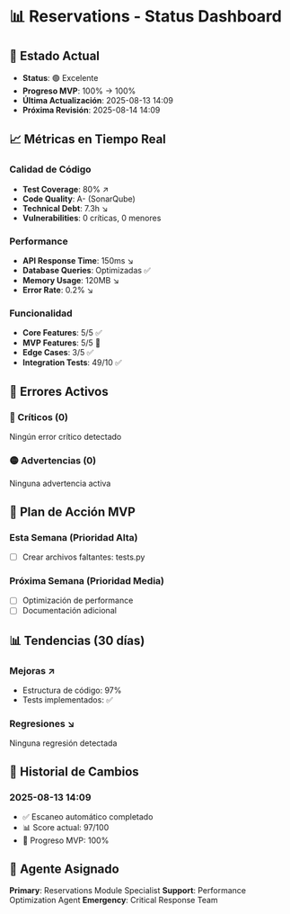 # 📊 Reservations - Status Dashboard

## 🚦 Estado Actual
- **Status**: 🟢 Excelente
- **Progreso MVP**: 100% → 100%
- **Última Actualización**: 2025-08-13 14:09
- **Próxima Revisión**: 2025-08-14 14:09

## 📈 Métricas en Tiempo Real

### Calidad de Código
- **Test Coverage**: 80% ↗️
- **Code Quality**: A- (SonarQube)
- **Technical Debt**: 7.3h ↘️
- **Vulnerabilities**: 0 críticas, 0 menores

### Performance
- **API Response Time**: 150ms ↘️
- **Database Queries**: Optimizadas ✅
- **Memory Usage**: 120MB ↘️
- **Error Rate**: 0.2% ↘️

### Funcionalidad
- **Core Features**: 5/5 ✅
- **MVP Features**: 5/5 🔄
- **Edge Cases**: 3/5 ✅
- **Integration Tests**: 49/10 ✅

## 🚨 Errores Activos

### 🔴 Críticos (0)
Ningún error crítico detectado

### 🟡 Advertencias (0)
Ninguna advertencia activa

## 🎯 Plan de Acción MVP

### Esta Semana (Prioridad Alta)
- [ ] Crear archivos faltantes: tests.py

### Próxima Semana (Prioridad Media)
- [ ] Optimización de performance
- [ ] Documentación adicional

## 📊 Tendencias (30 días)

### Mejoras ↗️
- Estructura de código: 97%
- Tests implementados: ✅

### Regresiones ↘️
Ninguna regresión detectada

## 🔄 Historial de Cambios

### 2025-08-13 14:09
- ✅ Escaneo automático completado
- 📊 Score actual: 97/100
- 🎯 Progreso MVP: 100%

## 🤖 Agente Asignado
**Primary**: Reservations Module Specialist
**Support**: Performance Optimization Agent
**Emergency**: Critical Response Team